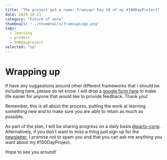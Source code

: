 ```yaml
---
title: "The project got a name: Framsup! Day 50 of my #100DayProject"
date: 2020-10-23
category: "Future of work"
thumbnail: "../thumbnails/framsupLogo.png"
tags:
  - learning
  - product
  - 100dayproject
selected: "no"
---
```






# Wrapping up

If have any suggestions around other different frameworks that I should be including here, please do let know. I will drop a [google form here](https://forms.gle/zDusbRKxRuLwJDdP7) to make life easier for anyone that would like to provide feedback. Thank you!

Remember, this is all about the process, putting the work at learning something new and to make sure you are able to retain as much as possible.

As part of the plan, I will be sharing progress on a daily basis [@party-corgi](https://www.partycorgi.com/). Alternatively, if you don't want to miss a thing just sign up for the 
[newsletter](https://tiagofsanchez.ck.page/c6b98eda74), I promise not to spam you and that you can ask me anything you want about my #100DayProject.

Hope to see you around!